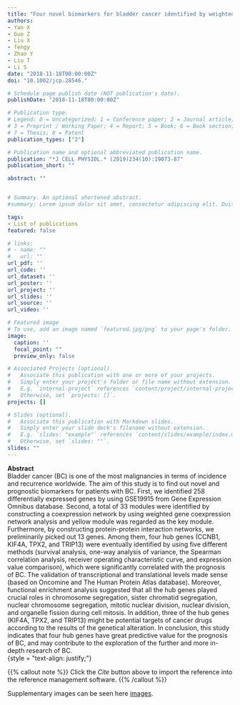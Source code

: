 ```yaml
---
title: "Four novel biomarkers for bladder cancer identified by weighted gene coexpression network analysis"
authors:
- Yan X
- Guo Z
- Liu X
- fengy
- Zhao Y
- Liu T
- Li S
date: "2018-11-18T00:00:00Z"
doi: "10.1002/jcp.28546."

# Schedule page publish date (NOT publication's date).
publishDate: "2018-11-18T00:00:00Z"

# Publication type.
# Legend: 0 = Uncategorized; 1 = Conference paper; 2 = Journal article;
# 3 = Preprint / Working Paper; 4 = Report; 5 = Book; 6 = Book section;
# 7 = Thesis; 8 = Patent
publication_types: ["2"]

# Publication name and optional abbreviated publication name.
publication: "*J CELL PHYSIOL.* (2019)234(10):19073-87"
publication_short: ""

abstract: ""


# Summary. An optional shortened abstract.
#summary: Lorem ipsum dolor sit amet, consectetur adipiscing elit. Duis posuere tellus ac convallis placerat. Proin tincidunt magna sed ex sollicitudin condimentum.

tags:
- List of publications
featured: false

# links:
# - name: ""
#   url: ""
url_pdf: ''
url_code: ''
url_dataset: ''
url_poster: ''
url_project: ''
url_slides: ''
url_source: ''
url_video: ''

# Featured image
# To use, add an image named `featured.jpg/png` to your page's folder. 
image:
  caption: ''
  focal_point: ""
  preview_only: false

# Associated Projects (optional).
#   Associate this publication with one or more of your projects.
#   Simply enter your project's folder or file name without extension.
#   E.g. `internal-project` references `content/project/internal-project/index.md`.
#   Otherwise, set `projects: []`.
projects: []

# Slides (optional).
#   Associate this publication with Markdown slides.
#   Simply enter your slide deck's filename without extension.
#   E.g. `slides: "example"` references `content/slides/example/index.md`.
#   Otherwise, set `slides: ""`.
slides: ""
---
```

**Abstract**  
Bladder cancer (BC) is one of the most malignancies in terms of incidence and recurrence worldwide. The aim of this study is to find out novel and prognostic biomarkers for patients with BC. First, we identified 258 differentially expressed genes by using GSE19915 from Gene Expression Omnibus database. Second, a total of 33 modules were identified by constructing a coexpression network by using weighted gene coexpression network analysis and yellow module was regarded as the key module. Furthermore, by constructing protein-protein interaction networks, we preliminarily picked out 13 genes. Among them, four hub genes (CCNB1, KIF4A, TPX2, and TRIP13) were eventually identified by using five different methods (survival analysis, one-way analysis of variance, the Spearman correlation analysis, receiver operating characteristic curve, and expression value comparison), which were significantly correlated with the prognosis of BC. The validation of transcriptional and translational levels made sense (based on Oncomine and The Human Protein Atlas database). Moreover, functional enrichment analysis suggested that all the hub genes played crucial roles in chromosome segregation, sister chromatid segregation, nuclear chromosome segregation, mitotic nuclear division, nuclear division, and organelle fission during cell mitosis. In addition, three of the hub genes (KIF4A, TPX2, and TRIP13) might be potential targets of cancer drugs according to the results of the genetical alteration. In conclusion, this study indicates that four hub genes have great predictive value for the prognosis of BC, and may contribute to the exploration of the further and more in-depth research of BC.  
{style = "text-align: justify;"}

{{% callout note %}}
Click the _Cite_ button above to import the reference into the reference management software.
{{% /callout %}}

Supplementary images can be seen here [images](/content/pulication/journal-Fourbiomarkers/featured.png).